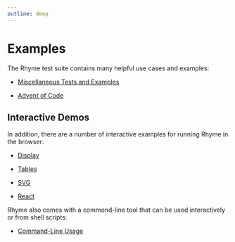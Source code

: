 ```yaml
---
outline: deep
---
```


# Examples

The Rhyme test suite contains many helpful use cases and examples:

- [Miscellaneous Tests and Examples](https://github.com/rhyme-lang/rhyme/tree/main/test/semantics)

- [Advent of Code](https://github.com/rhyme-lang/rhyme/tree/main/test/aoc)


## Interactive Demos

In addition, there are a number of interactive examples for
running Rhyme in the browser:

- [Display](/display)

- [Tables](/tables)

- [SVG](/svg)

- [React](/react)


Rhyme also comes with a commond-line tool that can be used
interactively or from shell scripts:

- [Command-Line Usage](/command-line)


